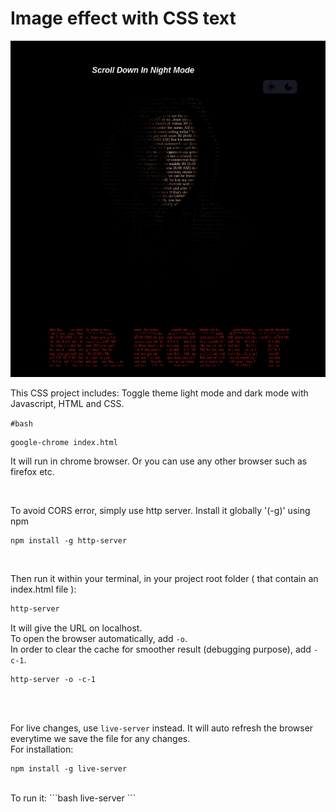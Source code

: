 
# Image effect with CSS text
![](https://github.com/u-n-s-t-o-p-p-a-b-l-e/Tamar/blob/main/img/css-text-effect.png)
<br />

This CSS project includes:
Toggle theme light mode and dark mode with Javascript, HTML and CSS.



`#bash`

```
google-chrome index.html
```

It will run in chrome browser.
Or you can use any other browser such as firefox etc.

<br />


To avoid CORS error, simply use http server.
Install it globally '(-g)' using npm
```
npm install -g http-server
```
<br />

Then run it within your terminal, in your project root folder ( that contain an index.html file ):

```bash
http-server
```
It will give the URL on localhost.<br />
To open the browser automatically, add `-o`. 
<br />
In order to clear the cache for smoother result (debugging purpose), add `-c-1`.

```
http-server -o -c-1
```
<br />
<br />

For live changes, use `live-server` instead. It will auto refresh the browser everytime we save the file for any changes.
<br />
For installation:
```
npm install -g live-server
```
<br />
To run it:
```bash
live-server
```

<br />
